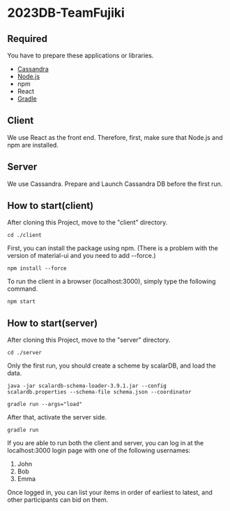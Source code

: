 # 2023DB-TeamFujiki

## Required
You have to prepare these applications or libraries.
- [Cassandra](https://cassandra.apache.org/_/index.html)
- [Node.js](https://nodejs.org/ja)
- npm
- React
- [Gradle](https://gradle.org/)

## Client
We use React as the front end. Therefore, first, make sure that Node.js and npm are installed.

## Server
We use Cassandra. Prepare and Launch Cassandra DB before the first run.

## How to start(client)
After cloning this Project, move to the "client" directory.
```
cd ./client
```

First, you can install the package using npm. (There is a problem with the version of material-ui and you need to add --force.)
```
npm install --force
```

To run the client in a browser (localhost:3000), simply type the following command.
```
npm start
```

## How to start(server)
After cloning this Project, move to the "server" directory.
```
cd ./server
```

Only the first run, you should create a scheme by scalarDB, and load the data.
```
java -jar scalardb-schema-loader-3.9.1.jar --config scalardb.properties --schema-file schema.json --coordinator
```
```
gradle run --args="load"
```

After that, activate the server side.
```
gradle run
```

If you are able to run both the client and server, you can log in at the localhost:3000 login page with one of the following usernames: 
1. John
1. Bob
1. Emma

Once logged in, you can list your items in order of earliest to latest, and other participants can bid on them.
